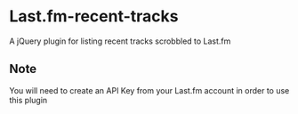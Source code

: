 # Last.fm-recent-tracks
A jQuery plugin for listing recent tracks scrobbled to Last.fm

## Note
You will need to create an API Key from your Last.fm account in order to use this plugin
